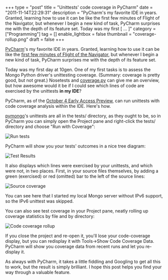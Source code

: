 +++
type = "post"
title = "Unittests' code coverage in PyCharm"
date = "2011-11-14T22:29:31"
description = "PyCharm's my favorite IDE in years. Granted, learning how to use it can be like the first few minutes of Flight of the Navigator, but whenever I begin a new kind of task, PyCharm surprises me with the depth of its feature set. Today was my first [ ... ]"
category = ["Programming"]
tag = []
enable_lightbox = false
thumbnail = "coverage-rollup.png"
draft = false
+++

<p><a href="http://www.jetbrains.com/pycharm/">PyCharm</a>'s my favorite IDE in years.
Granted, learning how to use it can be like the <a href="http://www.youtube.com/watch?v=wyXAVTf1Rsc">first few minutes of
Flight of the Navigator</a>,
but whenever I begin a new kind of task, PyCharm surprises me with the
depth of its feature set.</p>
<p>Today was my first day at 10gen. One of my first tasks is to assess the
Mongo Python driver's unittesting coverage. (Summary: coverage is pretty
good, but not great.) Nosetests and
<a href="http://nedbatchelder.com/code/coverage/">coverage.py</a> can give me an
overview, but how awesome would it be if I could see which lines of code
are exercised by the unittests <strong>in my IDE</strong>?</p>
<p>PyCharm, as of the <a href="http://blog.jetbrains.com/pycharm/2011/10/new-pycharm-2-0-eap-build-cython-coffeescript-code-coverage/">October 4 Early Access
Preview</a>,
can run unittests with code coverage analysis within the IDE. Here's
how.</p>
<p><a href="https://github.com/mongodb/mongo-python-driver/">pymongo</a>'s unittests
are all in the tests/ directory, as they ought to be, so in PyCharm you
can simply open the Project pane and right-click the tests/ directory
and choose "Run with Coverage":</p>
<p><img style="display:block; margin-left:auto; margin-right:auto;" src="run-tests.png" title="Run tests" /></p>
<p>PyCharm will show you your tests' outcomes in a nice tree diagram:</p>
<p><img style="display:block; margin-left:auto; margin-right:auto;" src="test-results.png" title="Test Results" /></p>
<p>It also displays which lines were exercised by your unittests, and which
were not, in two places. First, in your source files themselves, by
adding a green (exercised) or red (omitted) bar to the left of the
source lines:</p>
<p><img style="display:block; margin-left:auto; margin-right:auto;" src="source-coverage.png" title="Source coverage" /></p>
<p>You can see here that I started my local Mongo server without IPv6
support, so the IPv6 unittest was skipped.</p>
<p>You can also see test coverage in your Project pane, neatly rolling up
coverage statistics by file and by directory:</p>
<p><img style="display:block; margin-left:auto; margin-right:auto;" src="coverage-rollup.png" title="Code coverage rollup" /></p>
<p>If you close the project and re-open it, you'll lose your code-coverage
display, but you can redisplay it with Tools->Show Code Coverage Data.
PyCharm will show you coverage data from recent runs and let you
re-display it.</p>
<p>As always with PyCharm, it takes a little fiddling and Googling to get
all this to work, but the result is simply brilliant. I hope this post
helps you find your way through a valuable feature.</p>
